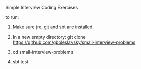 Simple Interview Coding Exercises


to run:

1. Make sure jre, git and sbt are installed.

2. In a new empty directory:
    git clone https://github.com/gboleslavsky/small-interview-problems

3. cd small-interview-problems

4. sbt test

